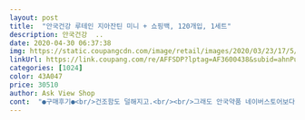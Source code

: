 ```yaml
---
layout: post 
title:  "안국건강 루테인 지아잔틴 미니 + 쇼핑백, 120개입, 1세트" 
description: 안국건강  ..
date: 2020-04-30 06:37:38 
img: https://static.coupangcdn.com/image/retail/images/2020/03/23/17/5/5745987c-de51-4368-8a29-49658785787d.jpg 
linkUrl: https://link.coupang.com/re/AFFSDP?lptag=AF3600438&subid=ahnPublicAsk&pageKey=1384402974&itemId=2419121699&vendorItemId=70413316834&traceid=V0-113-b44657960791100f 
categories: [1024] 
color: 43A047 
price: 30510 
author: Ask View Shop 
cont:  "●구매후기●<br/>건조함도 덜해지고.<br/><br/>그래도 안국약품 네이버스토어보다 3000원 더 저렴하게 샀어요!<br/>단점.<br/> 먹으면 피부가 노랗게 되네요.<br/><br/>미니제품이라 그런지 생각보다 좀 작네요.<br/>.<br/><br/>싸강 듣는 아이는 루테인만 들어있는 것으로  먹고 있어요.<br/><br/>아는 언니가 지아잔틴 지아잔틴 하길래 같이 들어있는 제품중 비교적 저렴함서 믿을만한 걸로 선택한게 이 제품입니다<br/>이번구매는 엄마 선물이에요.<br/><br/>제가 노안이 왔는지 눈물이 눈물이 그렇게 나고 칠판글씨가 잘 안보이고 침침해서 루테인 선물받아 먹어보았는데 확실히 효과가 좋았어요... <br/>그런데 계속 먹다보니 세월을 이기지 못하고 침침함은 어쩔수 없나봐요.<br/>.<br/>특히 멀리 있는걸 보다가 갑자기 가까이에 있는 걸 보면 침침해서 안개가.<br/>.<br/>ㅜㅜ<br/>제가 먹어보니 먹을 땐 모르겠는데 며칠 잊고 안먹으면 눈이 빨리 피곤해지는게 느껴지네요.<br/><br/>지금 이 제품을 10일정도 먹었는데 확실히 효과가 나오는 것 같아요 화장실서 강아지 미용할 때 침침해서 감으로 자를 때도 많았는데 이때도 확실히 좀 나아졌고 컴터보다가 노트보다가 멀리있는거 보다가 가까이에 있는거 보다가 할 때도 확실히 침침함이 많이 좋아진것같아요^^ 이정도 효과면 저렴하게 잘 산것 같습니다.<br/><br/>진짜 다른 약 절반 크기.<br/><br/>크기는 꼭 작은 해바라기씨에 초코렛을 입힌 그 쵸코렛같아요^^<br/>특히 안국 제품은 알약 크기가 작아 목넘김이 편해서 좋아요.<br/><br/>" 
---
```

